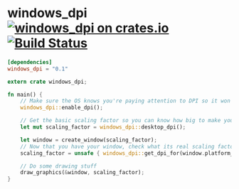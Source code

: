 # windows_dpi [![windows_dpi on crates.io](https://img.shields.io/crates/v/windows_dpi.svg)](https://crates.io/crates/windows_dpi) [![Build Status](https://travis-ci.org/Connicpu/windows_dpi.svg?branch=master)](https://travis-ci.org/Connicpu/windows_dpi)

```toml
[dependencies]
windows_dpi = "0.1"
```

```rust
extern crate windows_dpi;

fn main() {
    // Make sure the OS knows you're paying attention to DPI so it won't scale your window
    windows_dpi::enable_dpi();

    // Get the basic scaling factor so you can know how big to make your windows
    let mut scaling_factor = windows_dpi::desktop_dpi();

    let window = create_window(scaling_factor);
    // Now that you have your window, check what its real scaling factor is
    scaling_factor = unsafe { windows_dpi::get_dpi_for(window.platform_handle()) };

    // Do some drawing stuff
    draw_graphics(&window, scaling_factor);
}
```
